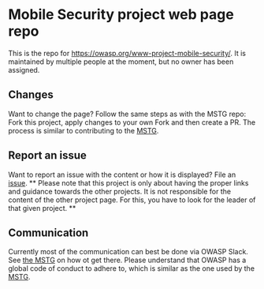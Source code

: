 # Mobile Security project web page repo

This is the repo for https://owasp.org/www-project-mobile-security/. It is maintained by multiple people at the moment, but no owner has been assigned.

## Changes
Want to change the page? Follow the same steps as with the MSTG repo: Fork this project, apply changes to your own Fork and then create a PR. The process is similar to contributing to the [MSTG](https://github.com/OWASP/owasp-mstg).

## Report an issue
Want to report an issue with the content or how it is displayed? File an [issue](https://github.com/OWASP/www-project-mobile-security/issues). ** Please note that this project is only about having the proper links and guidance towards the other projects. It is not responsible for the content of the other project page. For this, you have to look for the leader of that given project. **

## Communication
Currently most of the communication can best be done via OWASP Slack. See [the MSTG](https://github.com/OWASP/owasp-mstg) on how ot get there. Please understand that OWASP has a global code of conduct to adhere to, which is similar as the one used by the [MSTG](https://github.com/OWASP/owasp-mstg/blob/master/CODE_OF_CONDUCT.md).
